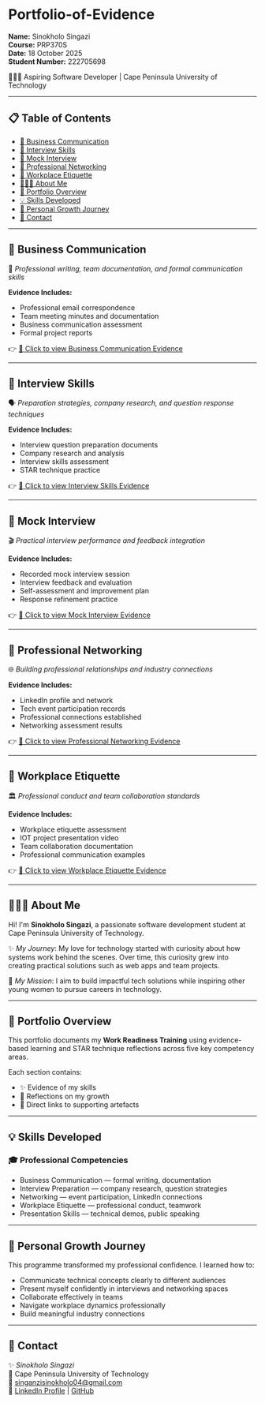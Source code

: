 # Portfolio-of-Evidence

**Name:** Sinokholo Singazi  
**Course:** PRP370S  
**Date:** 18 October 2025  
**Student Number:** 222705698

👩🏽‍💻 Aspiring Software Developer | Cape Peninsula University of Technology

---

## 📋 Table of Contents
- [💼 Business Communication](#-business-communication)
- [🎤 Interview Skills](#-interview-skills)
- [🎥 Mock Interview](#-mock-interview)
- [🔗 Professional Networking](#-professional-networking)
- [🏢 Workplace Etiquette](#-workplace-etiquette)
- [👩🏽‍🎓 About Me](#-about-me)
- [🎯 Portfolio Overview](#-portfolio-overview)
- [💡 Skills Developed](#-skills-developed)
- [🌈 Personal Growth Journey](#-personal-growth-journey)
- [🚀 Contact](#-contact)

---

## 💼 Business Communication
📄 *Professional writing, team documentation, and formal communication skills*

**Evidence Includes:**
- Professional email correspondence  
- Team meeting minutes and documentation  
- Business communication assessment  
- Formal project reports

👉 [📎 Click to view Business Communication Evidence](Business-Communication.md)

---

## 🎤 Interview Skills
🗣️ *Preparation strategies, company research, and question response techniques*

**Evidence Includes:**
- Interview question preparation documents  
- Company research and analysis  
- Interview skills assessment  
- STAR technique practice

👉 [📎 Click to view Interview Skills Evidence](Interview-skills.md)

---

## 🎥 Mock Interview
🎬 *Practical interview performance and feedback integration*

**Evidence Includes:**
- Recorded mock interview session  
- Interview feedback and evaluation  
- Self-assessment and improvement plan  
- Response refinement practice

👉 [📎 Click to view Mock Interview Evidence](mock-interview.md)

---

## 🔗 Professional Networking
🌐 *Building professional relationships and industry connections*

**Evidence Includes:**
- LinkedIn profile and network  
- Tech event participation records  
- Professional connections established  
- Networking assessment results

👉 [📎 Click to view Professional Networking Evidence](professional-networking.md)

---

## 🏢 Workplace Etiquette
🏛️ *Professional conduct and team collaboration standards*

**Evidence Includes:**
- Workplace etiquette assessment  
- IOT project presentation video  
- Team collaboration documentation  
- Professional communication examples

👉 [📎 Click to view Workplace Etiquette Evidence](work-etiquette.md)

---

## 👩🏽‍🎓 About Me
Hi! I'm **Sinokholo Singazi**, a passionate software development student at Cape Peninsula University of Technology.  

✨ *My Journey*: My love for technology started with curiosity about how systems work behind the scenes. Over time, this curiosity grew into creating practical solutions such as web apps and team projects.  

🚀 *My Mission*: I aim to build impactful tech solutions while inspiring other young women to pursue careers in technology.

---

## 🎯 Portfolio Overview
This portfolio documents my **Work Readiness Training** using evidence-based learning and STAR technique reflections across five key competency areas.  

Each section contains:
- ✨ Evidence of my skills  
- 🧠 Reflections on my growth  
- 📎 Direct links to supporting artefacts

---

## 💡 Skills Developed
### 🎓 Professional Competencies
- Business Communication — formal writing, documentation  
- Interview Preparation — company research, question strategies  
- Networking — event participation, LinkedIn connections  
- Workplace Etiquette — professional conduct, teamwork  
- Presentation Skills — technical demos, public speaking

---

## 🌈 Personal Growth Journey
This programme transformed my professional confidence. I learned how to:
- Communicate technical concepts clearly to different audiences  
- Present myself confidently in interviews and networking spaces  
- Collaborate effectively in teams  
- Navigate workplace dynamics professionally  
- Build meaningful industry connections

---

## 🚀 Contact
✨ *Sinokholo Singazi*  
📍 Cape Peninsula University of Technology  
📧 singanzisinokholo04@gmail.com  
🔗 [LinkedIn Profile](https://www.linkedin.com/in/sinokholo-singazi-815b15246/) | [GitHub](https://github.com/222705698)
